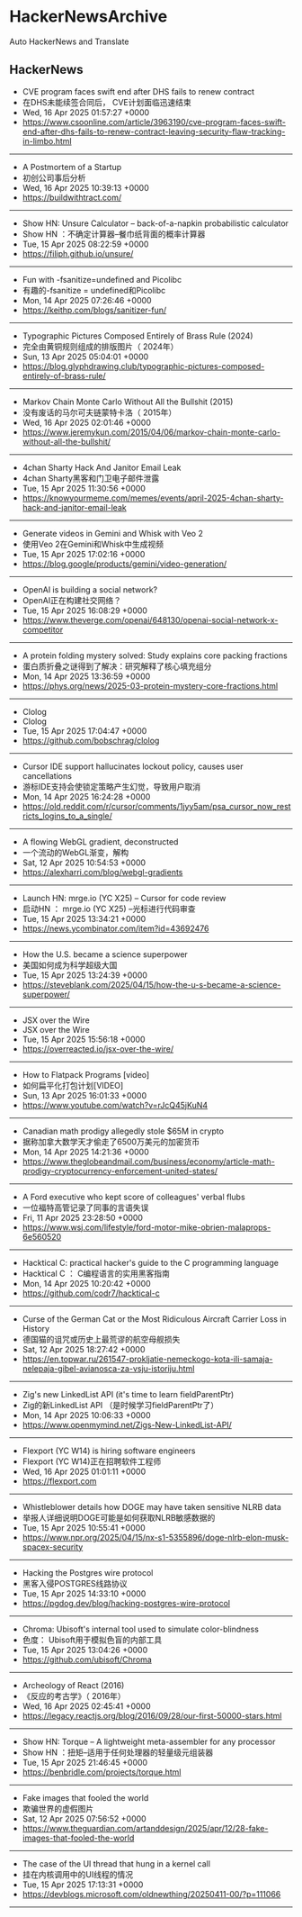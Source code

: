 # HackerNewsArchive
Auto HackerNews and Translate

## HackerNews
* CVE program faces swift end after DHS fails to renew contract
* 在DHS未能续签合同后， CVE计划面临迅速结束
* Wed, 16 Apr 2025 01:57:27 +0000
* https://www.csoonline.com/article/3963190/cve-program-faces-swift-end-after-dhs-fails-to-renew-contract-leaving-security-flaw-tracking-in-limbo.html
----
* A Postmortem of a Startup
* 初创公司事后分析
* Wed, 16 Apr 2025 10:39:13 +0000
* https://buildwithtract.com/
----
* Show HN: Unsure Calculator – back-of-a-napkin probabilistic calculator
* Show HN ：不确定计算器–餐巾纸背面的概率计算器
* Tue, 15 Apr 2025 08:22:59 +0000
* https://filiph.github.io/unsure/
----
* Fun with -fsanitize=undefined and Picolibc
* 有趣的-fsanitize = undefined和Picolibc
* Mon, 14 Apr 2025 07:26:46 +0000
* https://keithp.com/blogs/sanitizer-fun/
----
* Typographic Pictures Composed Entirely of Brass Rule (2024)
* 完全由黄铜规则组成的排版图片（ 2024年）
* Sun, 13 Apr 2025 05:04:01 +0000
* https://blog.glyphdrawing.club/typographic-pictures-composed-entirely-of-brass-rule/
----
* Markov Chain Monte Carlo Without All the Bullshit (2015)
* 没有废话的马尔可夫链蒙特卡洛（ 2015年）
* Wed, 16 Apr 2025 02:01:46 +0000
* https://www.jeremykun.com/2015/04/06/markov-chain-monte-carlo-without-all-the-bullshit/
----
* 4chan Sharty Hack And Janitor Email Leak
* 4chan Sharty黑客和门卫电子邮件泄露
* Tue, 15 Apr 2025 11:30:56 +0000
* https://knowyourmeme.com/memes/events/april-2025-4chan-sharty-hack-and-janitor-email-leak
----
* Generate videos in Gemini and Whisk with Veo 2
* 使用Veo 2在Gemini和Whisk中生成视频
* Tue, 15 Apr 2025 17:02:16 +0000
* https://blog.google/products/gemini/video-generation/
----
* OpenAI is building a social network?
* OpenAI正在构建社交网络？
* Tue, 15 Apr 2025 16:08:29 +0000
* https://www.theverge.com/openai/648130/openai-social-network-x-competitor
----
* A protein folding mystery solved: Study explains core packing fractions
* 蛋白质折叠之谜得到了解决：研究解释了核心填充组分
* Mon, 14 Apr 2025 13:36:59 +0000
* https://phys.org/news/2025-03-protein-mystery-core-fractions.html
----
* Clolog
* Clolog
* Tue, 15 Apr 2025 17:04:47 +0000
* https://github.com/bobschrag/clolog
----
* Cursor IDE support hallucinates lockout policy, causes user cancellations
* 游标IDE支持会使锁定策略产生幻觉，导致用户取消
* Mon, 14 Apr 2025 16:24:28 +0000
* https://old.reddit.com/r/cursor/comments/1jyy5am/psa_cursor_now_restricts_logins_to_a_single/
----
* A flowing WebGL gradient, deconstructed
* 一个流动的WebGL渐变，解构
* Sat, 12 Apr 2025 10:54:53 +0000
* https://alexharri.com/blog/webgl-gradients
----
* Launch HN: mrge.io (YC X25) – Cursor for code review
* 启动HN ： mrge.io (YC X25) –光标进行代码审查
* Tue, 15 Apr 2025 13:34:21 +0000
* https://news.ycombinator.com/item?id=43692476
----
* How the U.S. became a science superpower
* 美国如何成为科学超级大国
* Tue, 15 Apr 2025 13:24:39 +0000
* https://steveblank.com/2025/04/15/how-the-u-s-became-a-science-superpower/
----
* JSX over the Wire
* JSX over the Wire
* Tue, 15 Apr 2025 15:56:18 +0000
* https://overreacted.io/jsx-over-the-wire/
----
* How to Flatpack Programs [video]
* 如何扁平化打包计划[VIDEO]
* Sun, 13 Apr 2025 16:01:33 +0000
* https://www.youtube.com/watch?v=rJcQ45jKuN4
----
* Canadian math prodigy allegedly stole $65M in crypto
* 据称加拿大数学天才偷走了6500万美元的加密货币
* Mon, 14 Apr 2025 14:21:36 +0000
* https://www.theglobeandmail.com/business/economy/article-math-prodigy-cryptocurrency-enforcement-united-states/
----
* A Ford executive who kept score of colleagues' verbal flubs
* 一位福特高管记录了同事的言语失误
* Fri, 11 Apr 2025 23:28:50 +0000
* https://www.wsj.com/lifestyle/ford-motor-mike-obrien-malaprops-6e560520
----
* Hacktical C: practical hacker's guide to the C programming language
* Hacktical C ： C编程语言的实用黑客指南
* Mon, 14 Apr 2025 10:20:42 +0000
* https://github.com/codr7/hacktical-c
----
* Curse of the German Cat or the Most Ridiculous Aircraft Carrier Loss in History
* 德国猫的诅咒或历史上最荒谬的航空母舰损失
* Sat, 12 Apr 2025 18:27:42 +0000
* https://en.topwar.ru/261547-prokljatie-nemeckogo-kota-ili-samaja-nelepaja-gibel-avianosca-za-vsju-istoriju.html
----
* Zig's new LinkedList API (it's time to learn fieldParentPtr)
* Zig的新LinkedList API （是时候学习fieldParentPtr了）
* Mon, 14 Apr 2025 10:06:33 +0000
* https://www.openmymind.net/Zigs-New-LinkedList-API/
----
* Flexport (YC W14) is hiring software engineers
* Flexport (YC W14)正在招聘软件工程师
* Wed, 16 Apr 2025 01:01:11 +0000
* https://flexport.com
----
* Whistleblower details how DOGE may have taken sensitive NLRB data
* 举报人详细说明DOGE可能是如何获取NLRB敏感数据的
* Tue, 15 Apr 2025 10:55:41 +0000
* https://www.npr.org/2025/04/15/nx-s1-5355896/doge-nlrb-elon-musk-spacex-security
----
* Hacking the Postgres wire protocol
* 黑客入侵POSTGRES线路协议
* Tue, 15 Apr 2025 14:33:10 +0000
* https://pgdog.dev/blog/hacking-postgres-wire-protocol
----
* Chroma: Ubisoft's internal tool used to simulate color-blindness
* 色度： Ubisoft用于模拟色盲的内部工具
* Tue, 15 Apr 2025 13:04:26 +0000
* https://github.com/ubisoft/Chroma
----
* Archeology of React (2016)
* 《反应的考古学》（ 2016年）
* Wed, 16 Apr 2025 02:45:41 +0000
* https://legacy.reactjs.org/blog/2016/09/28/our-first-50000-stars.html
----
* Show HN: Torque – A lightweight meta-assembler for any processor
* Show HN ：扭矩–适用于任何处理器的轻量级元组装器
* Tue, 15 Apr 2025 21:46:45 +0000
* https://benbridle.com/projects/torque.html
----
* Fake images that fooled the world
* 欺骗世界的虚假图片
* Sat, 12 Apr 2025 07:56:52 +0000
* https://www.theguardian.com/artanddesign/2025/apr/12/28-fake-images-that-fooled-the-world
----
* The case of the UI thread that hung in a kernel call
* 挂在内核调用中的UI线程的情况
* Tue, 15 Apr 2025 17:13:31 +0000
* https://devblogs.microsoft.com/oldnewthing/20250411-00/?p=111066
----

